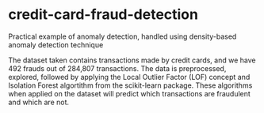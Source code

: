 # credit-card-fraud-detection
Practical example of anomaly detection, handled using density-based anomaly detection technique

The dataset taken contains transactions made by credit cards, and we have 492 frauds out of 284,807 transactions. The data is preprocessed, explored, followed by applying the Local Outlier Factor (LOF) concept and Isolation Forest algortithm  from the scikit-learn package. These algorithms when applied on the dataset will predict which transactions are fraudulent and which are not.
